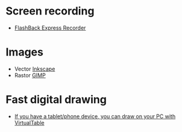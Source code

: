 # Screen recording
- [FlashBack Express Recorder](https://www.flashbackrecorder.com/express/)

# Images
- Vector [Inkscape](https://inkscape.org/)
- Rastor [GIMP](https://www.gimp.org/)

# Fast digital drawing
- [If you have a tablet/phone device, you can draw on your PC with VirtualTable](https://play.google.com/store/apps/details?id=com.sunnysidesoft.VirtualTablet.lite&hl=en)
